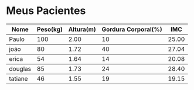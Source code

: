 # Meus Pacientes
<table>
    <thead>
        <tr>
            <th>Nome</th>
            <th>Peso(kg)</th>
            <th>Altura(m)</th>
            <th>Gordura Corporal(%)</th>
            <th>IMC</th>
        </tr>
    </thead>
    <tbody id="tabela-pacientes">
        <tr class="paciente" id="primeiro-paciente">
            <td class="info-nome">Paulo</td>
            <td class="info-peso">100</td>
            <td class="info-altura">2.00</td>
            <td class="info-gordura">10</td>
            <td class="info-imc">25.00</td>
             <tbody id="tabela-pacientes">
       <tr class="paciente" id="primeiro-paciente">
            <td class="info-nome">joão</td>
            <td class="info-peso">80</td>
            <td class="info-altura">1.72</td>
            <td class="info-gordura">40</td>
            <td class="info-imc">27.04</td>
             <tbody id="tabela-pacientes">
    <tr class="paciente" id="primeiro-paciente">
            <td class="info-nome">erica</td>
            <td class="info-peso">54</td>
            <td class="info-altura">1.64</td>
            <td class="info-gordura">14</td>
            <td class="info-imc">20.08</td>
             <tbody id="tabela-pacientes">
       <tr class="paciente" id="primeiro-paciente">
            <td class="info-nome">douglas</td>
            <td class="info-peso">85</td>
            <td class="info-altura">1.73</td>
            <td class="info-gordura">24</td>
            <td class="info-imc">28.40</td>
             <tbody id="tabela-pacientes">
       <tr class="paciente" id="primeiro-paciente">
            <td class="info-nome">tatiane</td>
            <td class="info-peso">46</td>
            <td class="info-altura">1.55</td>
            <td class="info-gordura">19</td>
            <td class="info-imc">19.15</td>
             <tbody id="tabela-pacientes">
      

   

 
